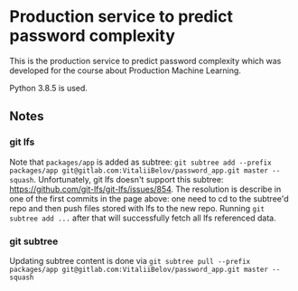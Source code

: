 # Production service to predict password complexity

This is the production service to predict password complexity which was developed for the course about Production Machine Learning.

Python 3.8.5 is used.

## Notes

### git lfs

Note that `packages/app` is added as subtree: `git subtree add --prefix packages/app git@gitlab.com:VitaliiBelov/password_app.git master --squash`.
Unfortunately, git lfs doesn't support this subtree: https://github.com/git-lfs/git-lfs/issues/854.
The resolution is describe in one of the first commits in the page above: one need to cd to the subtree'd repo and then push files stored with lfs to the new repo. Running `git subtree add ...` after that will successfully fetch all lfs referenced data.

### git subtree

Updating subtree content is done via `git subtree pull --prefix packages/app git@gitlab.com:VitaliiBelov/password_app.git master --squash`